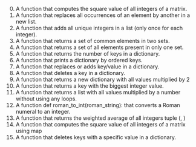 0.  A function that computes the square value of all integers of a matrix.
1.  A function that replaces all occurrences of an element by another in a new list.
2.  A function that adds all unique integers in a list (only once for each integer).
3.  A function that returns a set of common elements in two sets.
4.  A function that returns a set of all elements present in only one set.
5.  A function that returns the number of keys in a dictionary.
6.  A function that prints a dictionary by ordered keys.
7.  A function that replaces or adds key/value in a dictionary.
8.  A function that deletes a key in a dictionary.
9.  A function that returns a new dictionary with all values multiplied by 2
10. A function that returns a key with the biggest integer value.
11. A function that returns a list with all values multiplied by a number without using any loops.
12. A function def roman_to_int(roman_string): that converts a Roman numeral to an integer.
13. A function that returns the weighted average of all integers tuple (<score>, <weight>)
14. A function that computes the square value of all integers of a matrix using map
15. A function that deletes keys with a specific value in a dictionary.

